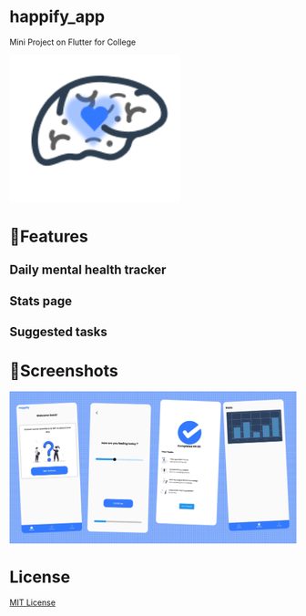 # happify_app

Mini Project on Flutter for College

<img src="https://github.com/Afroz-Shaikh/happify-app/blob/master/t.png" alt="s1" width="300">

# 🚀Features
## Daily mental health tracker 
## Stats page 
## Suggested tasks  


# 📱Screenshots

<img src="https://github.com/Afroz-Shaikh/happify-app/blob/master/Group%2017.png" alt="s1" width="900">


# License
<a href="https://github.com/Afroz-Shaikh/happify-app/blob/master/LICENSE">MIT License</a>
